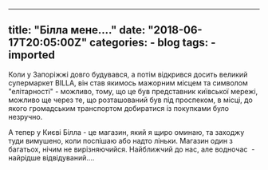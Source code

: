 
---
title: "Білла мене...."
date: "2018-06-17T20:05:00Z"
categories:
    - blog
tags:
    - imported
---

Коли у Запоріжжі довго будувався, а потім відкрився досить великий супермаркет BILLA, він став якимось мажорним місцем та символом "елітарності" \- можливо, тому, що це був представник київської мережі, можливо ще через те, що розташований був під проспеком, в місці, до якого громадським транспортом добиратися із покупками було незручно.  

А тепер у Києві Білла \- це магазин, який я щиро оминаю, та заходжу туди вимушено, коли поспішаю або надто ліньки. Магазин один з багатьох, нічим не вирізняючийся. Найближчий до нас, але водночас  \- найрідше відвідуваний....
